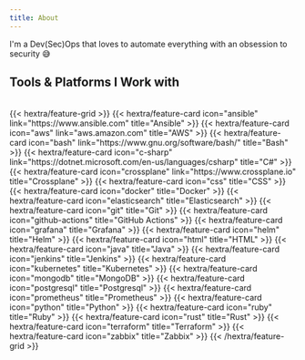 ```yaml
---
title: About
---
```


I'm a Dev(Sec)Ops that loves to automate everything with an obsession to security 😅

## Tools & Platforms I Work with 
<br />
{{< hextra/feature-grid >}}
{{< hextra/feature-card icon="ansible" link="https://www.ansible.com" title="Ansible" >}}
{{< hextra/feature-card icon="aws" link="aws.amazon.com" title="AWS" >}}
{{< hextra/feature-card icon="bash" link="https://www.gnu.org/software/bash/" title="Bash" >}}
{{< hextra/feature-card icon="c-sharp" link="https://dotnet.microsoft.com/en-us/languages/csharp" title="C#" >}}
{{< hextra/feature-card icon="crossplane" link="https://www.crossplane.io" title="Crossplane" >}}
{{< hextra/feature-card icon="css" title="CSS" >}}
{{< hextra/feature-card icon="docker" title="Docker" >}}
{{< hextra/feature-card icon="elasticsearch" title="Elasticsearch" >}}
{{< hextra/feature-card icon="git" title="Git" >}}
{{< hextra/feature-card icon="github-actions" title="GitHub Actions" >}}
{{< hextra/feature-card icon="grafana" title="Grafana" >}}
{{< hextra/feature-card icon="helm" title="Helm" >}}
{{< hextra/feature-card icon="html" title="HTML" >}}
{{< hextra/feature-card icon="java" title="Java" >}}
{{< hextra/feature-card icon="jenkins" title="Jenkins" >}}
{{< hextra/feature-card icon="kubernetes" title="Kubernetes" >}}
{{< hextra/feature-card icon="mongodb" title="MongoDB" >}}
{{< hextra/feature-card icon="postgresql" title="Postgresql" >}}
{{< hextra/feature-card icon="prometheus" title="Prometheus" >}}
{{< hextra/feature-card icon="python" title="Python" >}}
{{< hextra/feature-card icon="ruby" title="Ruby" >}}
{{< hextra/feature-card icon="rust" title="Rust" >}}
{{< hextra/feature-card icon="terraform" title="Terraform" >}}
{{< hextra/feature-card icon="zabbix" title="Zabbix" >}}
{{< /hextra/feature-grid >}}
